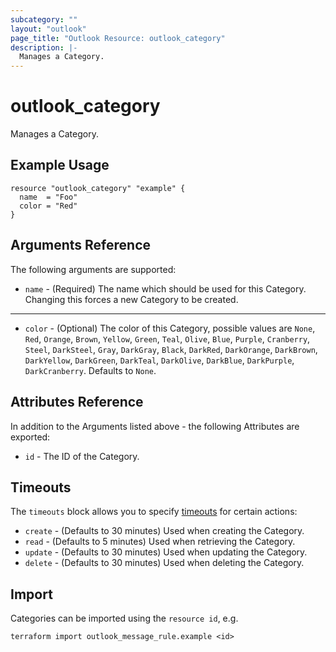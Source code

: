 ```yaml
---
subcategory: ""
layout: "outlook"
page_title: "Outlook Resource: outlook_category"
description: |-
  Manages a Category.
---
```


# outlook_category

Manages a Category.

## Example Usage

```hcl
resource "outlook_category" "example" {
  name  = "Foo"
  color = "Red"
}
```

## Arguments Reference

The following arguments are supported:

* `name` - (Required) The name which should be used for this Category. Changing this forces a new Category to be created.

---

* `color` - (Optional) The color of this Category, possible values are `None`, `Red`, `Orange`, `Brown`, `Yellow`, `Green`, `Teal`, `Olive`, `Blue`, `Purple`, `Cranberry`, `Steel`, `DarkSteel`, `Gray`, `DarkGray`, `Black`, `DarkRed`, `DarkOrange`, `DarkBrown`, `DarkYellow`, `DarkGreen`, `DarkTeal`, `DarkOlive`, `DarkBlue`, `DarkPurple`, `DarkCranberry`. Defaults to `None`.

## Attributes Reference

In addition to the Arguments listed above - the following Attributes are exported:

* `id` - The ID of the Category.

## Timeouts

The `timeouts` block allows you to specify [timeouts](https://www.terraform.io/docs/configuration/resources.html#timeouts) for certain actions:

* `create` - (Defaults to 30 minutes) Used when creating the Category.
* `read` - (Defaults to 5 minutes) Used when retrieving the Category.
* `update` - (Defaults to 30 minutes) Used when updating the Category.
* `delete` - (Defaults to 30 minutes) Used when deleting the Category.

## Import

Categories can be imported using the `resource id`, e.g.

```shell
terraform import outlook_message_rule.example <id>
```
